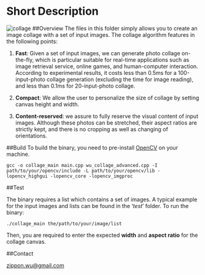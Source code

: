 # Short Description

![collage](http://farm9.staticflickr.com/8348/8201228429_2869581c82_b.jpg)
##Overview
The files in this folder simply allows you to create an image collage with a set of input images. The collage algorithm features in the following points:

1. **Fast**: Given a set of input images, we can generate photo collage on-the-fly, which is particular suitable for real-time applications such as image retrieval service, online games, and human-computer interaction. According to experimental results, it costs less than 0.5ms for a 100-input-photo collage generation (excluding the time for image reading), and less than 0.1ms for 20-input-photo collage.
2. **Compact**: We allow the user to personalize the size of collage by setting canvas height and width. 
3. **Content-reserved**: we assure to fully reserve the visual content of input images. Although these photos can be stretched, their aspect ratios are strictly kept, and there is no cropping as well as changing of orientations.
##Build
To build the binary, you need to pre-install [OpenCV](http://opencv.org/) on your machine.
    gcc -o collage_main main.cpp wu_collage_advanced.cpp -I path/to/your/opencv/include -L path/to/your/opencv/lib -lopencv_highgui -lopencv_core -lopencv_imgproc
##Test
The binary requires a list which contains a set of images. A typical example for the input images and lists can be found in the ‘*test*’ folder. To run the binary:
`./collage_main the/path/to/your/image/list`
Then, you are required to enter the expected **width** and **aspect ratio** for the collage canvas.
##Contact
<zippon.wu@gmail.com>




